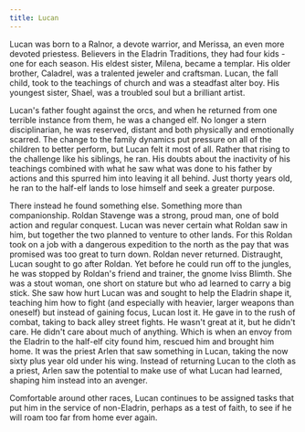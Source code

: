```yaml
---
title: Lucan
---
```


Lucan was born to a Ralnor, a devote warrior, and Merissa, an even more devoted priestess.  Believers in the Eladrin Traditions, they had four kids - one for each season.  His eldest sister, Milena, became a templar.  His older brother, Caladrel, was a tralented jeweler and craftsman.  Lucan, the fall child, took to the teachings of church and was a steadfast alter boy.  His youngest sister, Shael, was a troubled soul but a brilliant artist.

Lucan's father fought against the orcs, and when he returned  from one terrible instance from them, he was a changed elf.  No longer a stern disciplinarian,  he was reserved, distant and both physically and emotionally scarred.  The change to the family dynamics put pressure on all of the children to  better perform, but Lucan felt it most of all.  Rather that rising to the challenge like his siblings, he ran.  His doubts about the inactivity of his teachings combined with what he saw what was done to his father by actions and this spurred him into leaving it all behind.  Just thorty years old, he ran to the half-elf lands to lose himself and seek a greater purpose.

There instead he found something else.  Something more than companionship.  Roldan Stavenge was a strong, proud man, one of bold action and regular conquest.   Lucan was never certain what Roldan saw in him, but together the two planned to venture to other lands.  For this Roldan took on a job with a dangerous expedition to the north as the pay that was promised was too great to turn down.  Roldan never returned.
Distraught, Lucan sought to go after Roldan.  Yet before he could run off to the jungles, he was stopped by Roldan's friend and trainer, the gnome Iviss Blimth.  She was a stout woman, one short on stature but who ad learned to carry a big stick.  She saw how hurt Lucan was and sought to help the Eladrin shape it, teaching him how to fight (and especially with heavier, larger weapons than oneself) but instead of gaining focus, Lucan lost it.  He gave in to the rush of combat, taking to back alley street fights.  He wasn't great at it, but he didn't care.  He didn't care about much of anything.
Which is when an envoy from the Eladrin to the half-elf city found him, rescued him and brought him home.  It was the priest Arlen that saw something in Lucan, taking the now sixty plus year old under his wing.  Instead of returning Lucan to the cloth as a priest, Arlen saw the potential to make use of what Lucan had learned, shaping him instead into an avenger.

Comfortable around other races, Lucan continues to be assigned tasks that put him in the service of non-Eladrin, perhaps as a test of faith, to see if he will roam too far from home ever again.